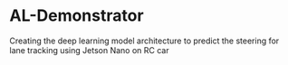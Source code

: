 # AL-Demonstrator
Creating the deep learning model architecture to predict the steering for lane tracking using Jetson Nano on RC car

